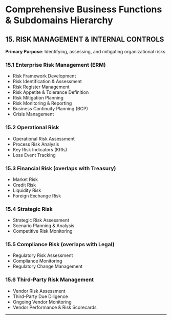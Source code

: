 # Comprehensive Business Functions & Subdomains Hierarchy

## 15. RISK MANAGEMENT & INTERNAL CONTROLS

**Primary Purpose**: Identifying, assessing, and mitigating organizational risks

### 15.1 Enterprise Risk Management (ERM)
- Risk Framework Development
- Risk Identification & Assessment
- Risk Register Management
- Risk Appetite & Tolerance Definition
- Risk Mitigation Planning
- Risk Monitoring & Reporting
- Business Continuity Planning (BCP)
- Crisis Management

### 15.2 Operational Risk
- Operational Risk Assessment
- Process Risk Analysis
- Key Risk Indicators (KRIs)
- Loss Event Tracking

### 15.3 Financial Risk (overlaps with Treasury)
- Market Risk
- Credit Risk
- Liquidity Risk
- Foreign Exchange Risk

### 15.4 Strategic Risk
- Strategic Risk Assessment
- Scenario Planning & Analysis
- Competitive Risk Monitoring

### 15.5 Compliance Risk (overlaps with Legal)
- Regulatory Risk Assessment
- Compliance Monitoring
- Regulatory Change Management

### 15.6 Third-Party Risk Management
- Vendor Risk Assessment
- Third-Party Due Diligence
- Ongoing Vendor Monitoring
- Vendor Performance & Risk Scorecards

---